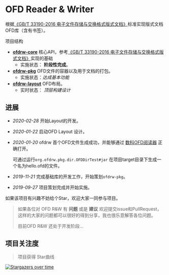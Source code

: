 # OFD Reader & Writer

根据[《GB/T 33190-2016 电子文件存储与交换格式版式文档》](./GBT_33190-2016_电子文件存储与交换格式版式文档.pdf)标准实现版式文档OFD库（含有书签）。


项目结构

- [**ofdrw-core**](./ofdrw-core/) 核心API，参考[《GB/T 33190-2016 电子文件存储与交换格式版式文档》](./GBT_33190-2016_电子文件存储与交换格式版式文档.pdf)实现的基础
    - 实施状态： **阶段性完成**。
- [**ofdrw-pkg**](./ofdrw-pkg) OFD文件的容器以及用于文档的打包。
    - 实施状态：*达成基本功能*
- [**ofdrw-layout**](./ofdrw-layout) OFD布局。
    - 实时状态： *顶层构建设计*

## 进展

- *2020-02-28* 开始Layout的开发。
- *2020-01-22* 启动OFD Layout 设计。
- *2020-01-20* ofdrw 首个OFD文件生成成功，并能够通过 [数科OFD阅读器](http://www.suwell.cn/product/index.html) 正确打开。
    
    可通过运行`org.ofdrw.pkg.dir.OFDDirTest#jar` 在项目target目录下生成一个名为hello.ofd的文件。
- *2019-11-21* 完成基础库的开发工作，开始策划`ofdrw-pkg`。
- *2019-09-27* 项目策划完成并开始实施。

如果该项目有兴趣不妨给个Star，欢迎大家一同参与项目。

> 如果各位对 OFD R&W 有 **问题** 或是 **建议** 欢迎提交issue和PullRequest，这样的大家的问题都可以很好的得到分享，我也很乐意解答各位问题。
> 
> 目前OFD R&W 还处于开发阶段...

## 项目关注度

> 项目获得 Star曲线

[![Stargazers over time](https://starchart.cc/Trisia/ofdrw.svg)](https://starchart.cc/Trisia/ofdrw)
